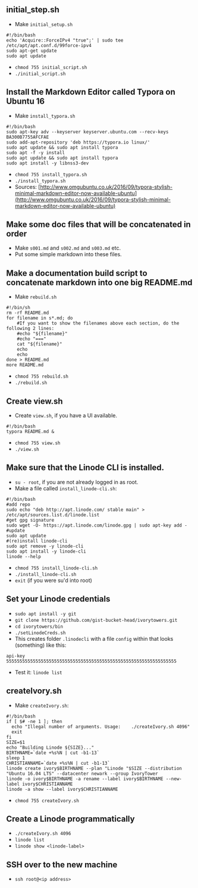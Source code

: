 initial_step.sh
---
- Make `initial_setup.sh`
```
#!/bin/bash
echo 'Acquire::ForceIPv4 "true";' | sudo tee /etc/apt/apt.conf.d/99force-ipv4
sudo apt-get update
sudo apt update
```
- `chmod 755 initial_script.sh`
- `./initial_script.sh`



Install the Markdown Editor called Typora on Ubuntu 16
---
- Make `install_typora.sh`
```
#!/bin/bash
sudo apt-key adv --keyserver keyserver.ubuntu.com --recv-keys BA300B7755AFCFAE
sudo add-apt-repository 'deb https://typora.io linux/'
sudo apt update && sudo apt install typora
sudo apt -f -y install
sudo apt update && sudo apt install typora
sudo apt install -y libnss3-dev
```
- `chmod 755 install_typora.sh`
- `./install_typora.sh`
- Sources:
[http://www.omgubuntu.co.uk/2016/09/typora-stylish-minimal-markdown-editor-now-available-ubuntu](http://www.omgubuntu.co.uk/2016/09/typora-stylish-minimal-markdown-editor-now-available-ubuntu)

Make some doc files that will be concatenated in order
---
- Make `s001.md` and `s002.md` and `s003.md` etc.
- Put some simple markdown into these files.

Make a documentation build script to concatenate markdown into one big README.md
---
- Make `rebuild.sh`
```
#!/bin/sh
rm -rf README.md
for filename in s*.md; do
	#If you want to show the filenames above each section, do the following 2 lines:
	#echo "${filename}"
	#echo "==="
	cat "${filename}"
	echo
	echo
done > README.md
more README.md
```
- `chmod 755 rebuild.sh`
- `./rebuild.sh`

Create view.sh
---
- Create `view.sh`, if you have a UI available.
```
#!/bin/bash
typora README.md &
```
- `chmod 755 view.sh`
- `./view.sh`

Make sure that the Linode CLI is installed.
---
- `su - root`, if you are not already logged in as root.
- Make a file called `install_linode-cli.sh`:
```
#!/bin/bash
#add repo
sudo echo "deb http://apt.linode.com/ stable main" > /etc/apt/sources.list.d/linode.list
#get gpg signature
sudo wget -O- https://apt.linode.com/linode.gpg | sudo apt-key add -
#update
sudo apt update
#(re)install linode-cli
sudo apt remove -y linode-cli
sudo apt install -y linode-cli
linode --help
```
- `chmod 755 install_linode-cli.sh`
- `./install_linode-cli.sh`
- `exit` (if you were su'd into root)

Set your Linode credentials
---
- `sudo apt install -y git`
- `git clone https://github.com/gist-bucket-head/ivorytowers.git`
- `cd ivorytowers/bin`
- `./setLinodeCreds.sh`
- This creates folder `.linodecli` with a file `config` within that looks (something) like this:
```
api-key 5555555555555555555555555555555555555555555555555555555555555555
```
- Test it: `linode list`

createIvory.sh
---

- Make `createIvory.sh`:
```
#!/bin/bash
if [ $# -ne 1 ]; then
  echo "Illegal number of arguments. Usage:    ./createIvory.sh 4096"
  exit
fi
SIZE=$1
echo "Building Linode ${SIZE}..."
BIRTHNAME=`date +%s%N | cut -b1-13`
sleep 1
CHRISTIANNAME=`date +%s%N | cut -b1-13`
linode create ivory$BIRTHNAME --plan "Linode "$SIZE --distribution "Ubuntu 16.04 LTS" --datacenter newark --group IvoryTower
linode -o ivory$BIRTHNAME -a rename --label ivory$BIRTHNAME --new-label ivory$CHRISTIANNAME
linode -a show --label ivory$CHRISTIANNAME
```
- `chmod 755 createIvory.sh`

Create a Linode programmatically
---
- `./createIvory.sh 4096`
- `linode list`
- `linode show <linode-label>`

SSH over to the new machine
---
- `ssh root@<ip address>`

